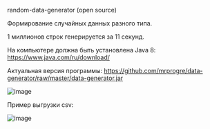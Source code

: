 random-data-generator (open source)

Формирование случайных данных разного типа.

1 миллионов строк генерируется за 11 секунд.

На компьютере должна быть установлена Java 8: 
https://www.java.com/ru/download/

Актуальная версия программы: 
https://github.com/mrprogre/data-generator/raw/master/data-generator.jar

![image](https://user-images.githubusercontent.com/45883640/187154801-c50b437e-2702-4217-b1b0-f6db395d67cd.png)


Пример выгрузки csv:

![image](https://user-images.githubusercontent.com/45883640/187154713-dc6fa3c1-83b0-4c7d-9cf3-a9da86c612be.png)
